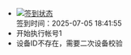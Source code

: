 - [![签到状态](https://github.com/p7wm/Cloud189-Actions/actions/workflows/main.yml/badge.svg?branch=main)](https://github.com/p7wm/Cloud189-Actions/actions/workflows/main.yml) <br> 签到时间：2025-07-05 18:41:55
- 开始执行帐号1
- 设备ID不存在，需要二次设备校验
